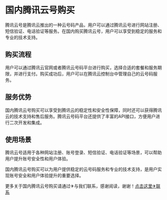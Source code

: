 # 国内腾讯云号购买

腾讯云号是腾讯云推出的一种云号码产品，用户可以通过腾讯云号进行网站注册、短信验证、电话验证等服务。在国内购买腾讯云号，用户可以享受到稳定的服务和专业的技术支持。

## 购买流程
用户可以通过腾讯云官网或者腾讯云号码平台进行购买，选择合适的套餐和服务期限，并进行支付。购买成功后，用户可以在腾讯云控制台中管理自己的云号码服务。

## 服务优势
国内腾讯云号购买可以享受到腾讯云的稳定性和安全性保障，同时还可以获得腾讯云的技术支持和售后服务。腾讯云号码平台还提供了丰富的API接口，方便用户进行二次开发和集成。

## 使用场景
腾讯云号适用于各种网站注册、账号登录、短信验证、电话验证等场景，可以帮助用户提升账号安全性和用户体验。

国内腾讯云号购买可以为用户提供稳定的云号码服务和专业的技术支持，是用户实现账号安全和用户体验提升的重要选择。

更多关于国内腾讯云号购买请通过✈与我们联系，感谢阅读，谢谢！[点击这里✈联系](https://t.me/LM999bot)